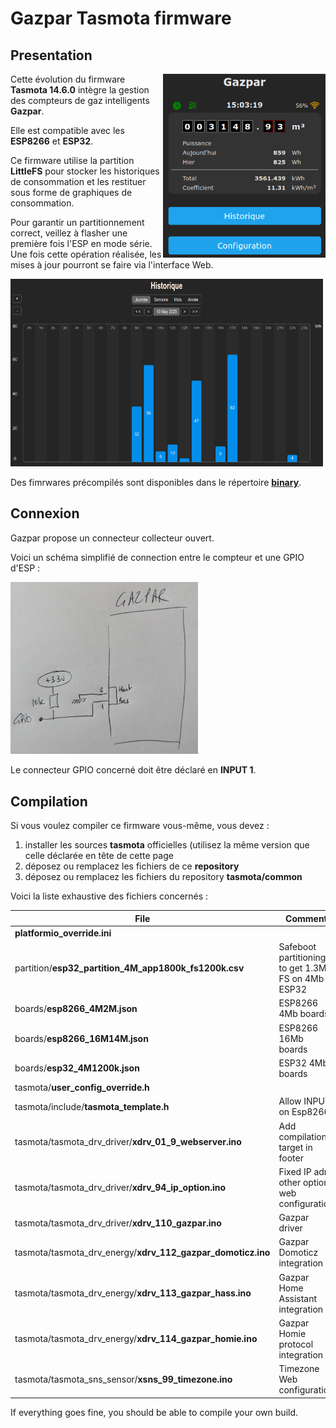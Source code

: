 Gazpar Tasmota firmware
=============

Presentation
------------

<img align="right" src="./screen/gazpar-homepage.png" width=260>

Cette évolution du firmware **Tasmota 14.6.0** intègre la gestion des compteurs de gaz intelligents **Gazpar**.

Elle est compatible avec les **ESP8266** et **ESP32**.
 
Ce firmware utilise la partition **LittleFS** pour stocker les historiques de consommation et les restituer sous forme de graphiques de consommation.

Pour garantir un partitionnement correct, veillez à flasher une première fois l'ESP en mode série. Une fois cette opération réalisée, les mises à jour pourront se faire via l'interface Web.

<img src="./screen/gazpar-histo-day.png" width=500 height=300>

Des fimrwares précompilés sont disponibles dans le répertoire  [**binary**](https://github.com/NicolasBernaerts/tasmota/tree/master/gazpar/binary).

Connexion
-------------

Gazpar propose un connecteur collecteur ouvert.

Voici un schéma simplifié de connection entre le compteur et une GPIO d'ESP :

<img src="./screen/gazpar-connexion.jpg" width=300>

Le connecteur GPIO concerné doit être déclaré en **INPUT 1**.

Compilation
-----------

Si vous voulez compiler ce firmware vous-même, vous devez :
1. installer les sources **tasmota** officielles (utilisez la même version que celle déclarée en tête de cette page
2. déposez ou remplacez les fichiers de ce **repository**
3. déposez ou remplacez les fichiers du repository **tasmota/common**

Voici la liste exhaustive des fichiers concernés :

| File    |  Comment  |
| --- | --- |
| **platformio_override.ini** |    |
| partition/**esp32_partition_4M_app1800k_fs1200k.csv** | Safeboot partitioning to get 1.3Mb FS on 4Mb ESP32   |
| boards/**esp8266_4M2M.json** | ESP8266 4Mb boards  |
| boards/**esp8266_16M14M.json** | ESP8266 16Mb boards  |
| boards/**esp32_4M1200k.json** | ESP32 4Mb boards  |
| tasmota/**user_config_override.h**  |    |
| tasmota/include/**tasmota_template.h**  | Allow INPUT on Esp8266   |
| tasmota/tasmota_drv_driver/**xdrv_01_9_webserver.ino** | Add compilation target in footer  |
| tasmota/tasmota_drv_driver/**xdrv_94_ip_option.ino** | Fixed IP adn other option web configuration |
| tasmota/tasmota_drv_driver/**xdrv_110_gazpar.ino** | Gazpar driver |
| tasmota/tasmota_drv_energy/**xdrv_112_gazpar_domoticz.ino** | Gazpar Domoticz integration  |
| tasmota/tasmota_drv_energy/**xdrv_113_gazpar_hass.ino** | Gazpar Home Assistant integration  |
| tasmota/tasmota_drv_energy/**xdrv_114_gazpar_homie.ino** | Gazpar Homie protocol integration  |
| tasmota/tasmota_sns_sensor/**xsns_99_timezone.ino** | Timezone Web configuration |

If everything goes fine, you should be able to compile your own build.
